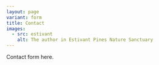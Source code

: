```yaml
---
layout: page
variant: form
title: Contact
images:
  - src: estivant
    alt: The author in Estivant Pines Nature Sanctuary
---
```


Contact form here.
